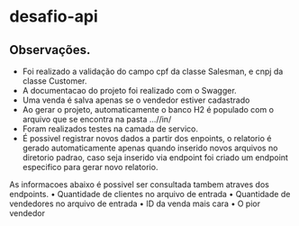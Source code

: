 # desafio-api

## Observações.

- Foi realizado a validação do campo cpf da classe Salesman, e cnpj da classe Customer.
- A documentacao do projeto foi realizado com o Swagger.
- Uma venda é salva apenas se o vendedor estiver cadastrado
- Ao gerar o projeto, automaticamente o banco H2 é populado com o arquivo que se encontra na pasta ...//in/ 
- Foram realizados testes na camada de servico.
- É possivel registrar novos dados a partir dos enpoints, o relatorio é gerado automaticamente apenas quando inserido
novos arquivos no diretorio padrao, caso seja inserido via endpoint foi criado um endpoint especifico para gerar novo relatorio.

As informacoes abaixo é possivel ser consultada tambem atraves dos endpoints.
• Quantidade de clientes no arquivo de entrada
• Quantidade de vendedores no arquivo de entrada
• ID da venda mais cara
• O pior vendedor
